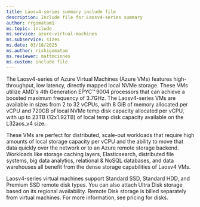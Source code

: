 ```yaml
---
title: Laosv4-series summary include file
description: Include file for Laosv4-series summary
author: rrgomatam1
ms.topic: include
ms.service: azure-virtual-machines
ms.subservice: sizes
ms.date: 03/18/2025
ms.author: rishigomatam
ms.reviewer: mattmcinnes
ms.custom: include file
---
```

The Laosv4-series of Azure Virtual Machines (Azure VMs) features high-throughput, low latency, directly mapped local NVMe storage. These VMs utilize AMD's 4th Generation EPYC™ 9004 processors that can achieve a boosted maximum frequency of 3.7GHz. The Laosv4-series VMs are available in sizes from 2 to 32 vCPUs, with 8 GiB of memory allocated per vCPU and 720GB of local NVMe temp disk capacity allocated per vCPU, with up to 23TB (12x1.92TB) of local temp disk capacity available on the L32aos_v4 size.

These VMs are perfect for distributed, scale-out workloads that require high amounts of local storage capacity per vCPU and the ability to move that data quickly over the network or to an Azure remote storage backend.  Workloads like storage caching layers, Elasticsearch, distributed file systems, big data analytics, relational & NoSQL databases, and data warehouses all benefit from the dense storage capabilities of Laosv4 VMs.
 
Laosv4-series virtual machines support Standard SSD, Standard HDD, and Premium SSD remote disk types. You can also attach Ultra Disk storage based on its regional availability. Remote Disk storage is billed separately from virtual machines. For more information, see pricing for disks. 

